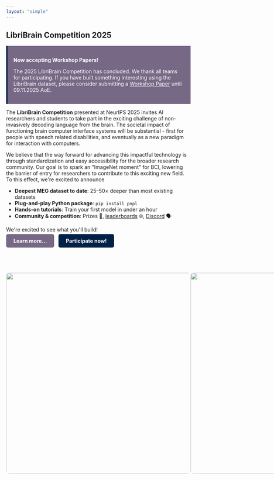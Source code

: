 ```yaml
---
layout: "simple"
---
```

<!-- <p>
  <img src="libribrain-wordmark.png" alt="LibriBrain Wordmark" width="400"/>
</p> -->

## LibriBrain Competition 2025


<div role="alert"
     style="
       background-color: #776885;
       border-left: 4px solid #002147;
       color:rgb(255, 255, 255);
       padding: 1rem;">
  <p style="font-weight: 700;">Now accepting Workshop Papers!</p>
  <p>
    The 2025 LibriBrain Competition has concluded. We thank all teams for participating.
    If you have built something interesting using the LibriBrain dataset, please consider submitting a
    <a href="https://libribrain.com/workshop-paper"
       style="color: inherit; text-decoration: underline;"
       target="_blank" rel="noopener noreferrer">Workshop Paper</a>
    until 09.11.2025 AoE.
  </p>
</div>




The **LibriBrain Competition** presented at NeurIPS 2025 invites AI researchers and students to take part in the exciting challenge of non-invasively decoding language from the brain. The societal impact of functioning brain computer interface systems will be substantial - first for people with speech related disabilities, and eventually as a new paradigm for interaction with computers.

We believe that the way forward for advancing this impactful technology is through standardization and easy accessibility for the broader research community. Our goal is to spark an "ImageNet moment" for BCI, lowering the barrier of entry for researchers to contribute to this exciting new field. To this effect, we're excited to announce
- **Deepest MEG dataset to date**: 25–50× deeper than most existing datasets
- **Plug-and-play Python package**: `pip install pnpl`
- **Hands-on tutorials**: Train your first model in under an hour
- **Community & competition**: Prizes 🎁, [leaderboards](https://neural-processing-lab.github.io/2025-libribrain-competition/leaderboard/) 🌐, [Discord](https://neural-processing-lab.github.io/2025-libribrain-competition/links/discord) 🗣️

We're excited to see what you'll build!

<div>
  <a href="https://neural-processing-lab.github.io/2025-libribrain-competition/tracks/" style="background-color:#776885;color:white;padding:10px 20px;border-radius:5px;text-decoration:none;font-weight:bold;">Learn more...</a>
  &nbsp;
  <a href="https://neural-processing-lab.github.io/2025-libribrain-competition/participate/" style="background-color:#002147;color:white;padding:10px 20px;border-radius:5px;text-decoration:none;font-weight:bold;">Participate now!</a>
</div>

<br><br><br>

<div style="display: flex; justify-content: space-between;">

  <img src="images/sherlock2.gif" style="width: 550px; height: 350px: cover; border-radius: 8px; display: block; margin: auto;"/>

  <img src="images/sherlock1.gif" style="width: 550px; height: 350px: cover; border-radius: 8px; display: block; margin: auto;"/>

</div>
